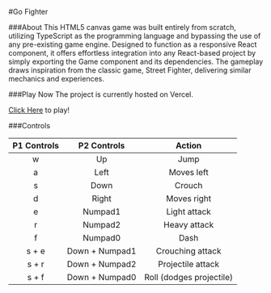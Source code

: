 #Go Fighter

###About
This HTML5 canvas game was built entirely from scratch, utilizing TypeScript as the programming language and bypassing the use of any pre-existing game engine. Designed to function as a responsive React component, it offers effortless integration into any React-based project by simply exporting the Game component and its dependencies. The gameplay draws inspiration from the classic game, Street Fighter, delivering similar mechanics and experiences.

###Play Now
The project is currently hosted on Vercel.

<a href="https://go-fighter.vercel.app">Click Here</a> to play!

###Controls

| P1 Controls |  P2 Controls   |          Action          |
| :---------: | :------------: | :----------------------: |
|      w      |       Up       |           Jump           |
|      a      |      Left      |        Moves left        |
|      s      |      Down      |          Crouch          |
|      d      |     Right      |       Moves right        |
|      e      |    Numpad1     |       Light attack       |
|      r      |    Numpad2     |       Heavy attack       |
|      f      |    Numpad0     |           Dash           |
|    s + e    | Down + Numpad1 |     Crouching attack     |
|    s + r    | Down + Numpad2 |    Projectile attack     |
|    s + f    | Down + Numpad0 | Roll (dodges projectile) |
